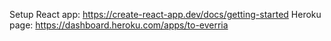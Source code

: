 Setup React app: https://create-react-app.dev/docs/getting-started
Heroku page: https://dashboard.heroku.com/apps/to-everria
